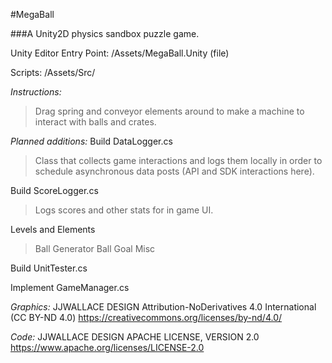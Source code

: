 #MegaBall

###A Unity2D physics sandbox puzzle game.

Unity Editor Entry Point:
/Assets/MegaBall.Unity (file)

Scripts:
/Assets/Src/

*Instructions:*
>Drag spring and conveyor elements around to make a machine to interact with balls and crates.

*Planned additions:*
Build DataLogger.cs
>Class that collects game interactions and logs them locally in order to schedule asynchronous data posts (API and SDK interactions here).

Build ScoreLogger.cs
>Logs scores and other stats for in game UI.

Levels and Elements
>Ball Generator
>Ball Goal
>Misc

Build UnitTester.cs

Implement GameManager.cs

*Graphics:*
JJWALLACE DESIGN
Attribution-NoDerivatives 4.0 International (CC BY-ND 4.0)
https://creativecommons.org/licenses/by-nd/4.0/

*Code:*
JJWALLACE DESIGN
APACHE LICENSE, VERSION 2.0
https://www.apache.org/licenses/LICENSE-2.0